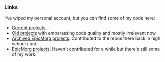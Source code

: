 ### Links

I've wiped my personal account, but you can find some of my code here:

- [Current projects](https://github.com/kasthack-labs).
- [Old projects](https://github.com/kasthack-archive) with embarassing code quality and mostly irrelevant now.
- [Archived EpicMorg projects](https://github.com/EpicMorgArchive). Contributed to the repos there back in high school / uni.
- [EpicMorg projects](https://github.com/EpicMorg). Haven't contributed for a while but there's still some of my work.


<!--
**kasthack/kasthack** is a ✨ _special_ ✨ repository because its `README.md` (this file) appears on your GitHub profile.

Here are some ideas to get you started:

- 🔭 I’m currently working on ...
- 🌱 I’m currently learning ...
- 👯 I’m looking to collaborate on ...
- 🤔 I’m looking for help with ...
- 💬 Ask me about ...
- 📫 How to reach me: ...
- 😄 Pronouns: ...
- ⚡ Fun fact: ...
-->
